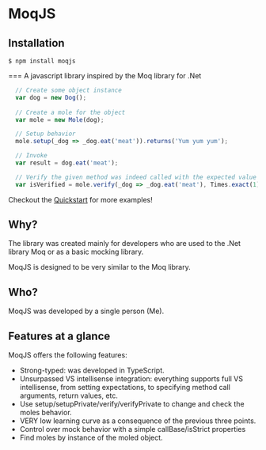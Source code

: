 MoqJS
===

## Installation
```
$ npm install moqjs
```
===
A javascript library inspired by the Moq library for .Net

```javascript
  // Create some object instance
  var dog = new Dog();
  
  // Create a mole for the object
  var mole = new Mole(dog);

  // Setup behavior
  mole.setup(_dog => _dog.eat('meat')).returns('Yum yum yum');

  // Invoke
  var result = dog.eat('meat');

  // Verify the given method was indeed called with the expected value exactly once
  var isVerified = mole.verify(_dog => _dog.eat('meat'), Times.exact(1));
```

Checkout the [Quickstart](https://github.com/slavik57/moqjs/wiki/Quickstart) for more examples!

## Why?

The library was created mainly for developers who are used to the .Net library Moq or as a basic mocking library.

MoqJS is designed to be very similar to the Moq library.

## Who?

MoqJS was developed by a single person (Me).

## Features at a glance
MoqJS offers the following features:
  * Strong-typed: was developed in TypeScript.
  * Unsurpassed VS intellisense integration: everything supports full VS intellisense, from setting expectations, to specifying method call arguments, return values, etc.
  * Use setup/setupPrivate/verify/verifyPrivate to change and check the moles behavior.
  * VERY low learning curve as a consequence of the previous three points.
  * Control over mock behavior with a simple callBase/isStrict properties
  * Find moles by instance of the moled object.
